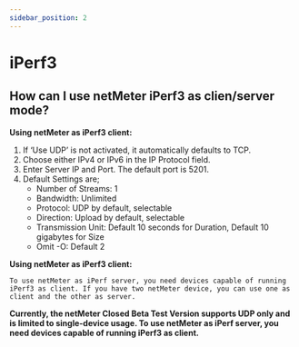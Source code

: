 ```yaml
---
sidebar_position: 2
---
```


# iPerf3
## How can I use netMeter iPerf3 as clien/server mode?
**Using netMeter as iPerf3 client:**

1. If ‘Use UDP’ is not activated, it automatically defaults to TCP.
2. Choose either IPv4 or IPv6 in the IP Protocol field. 
3. Enter Server IP and Port. The default port is 5201.
4. Default Settings are; 
    - Number of Streams: 1
    - Bandwidth: Unlimited
    - Protocol: UDP by default, selectable
    - Direction: Upload by default, selectable
    - Transmission Unit: Default 10 seconds for Duration, Default 10 gigabytes for Size
    - Omit -O: Default 2


**Using netMeter as iPerf3 client:** 

    To use netMeter as iPerf server, you need devices capable of running iPerf3 as client. If you have two netMeter device, you can use one as client and the other as server. 

**Currently, the netMeter Closed Beta Test Version supports UDP only and is limited to single-device usage. To use netMeter as iPerf server, you need devices capable of running iPerf3 as client.**